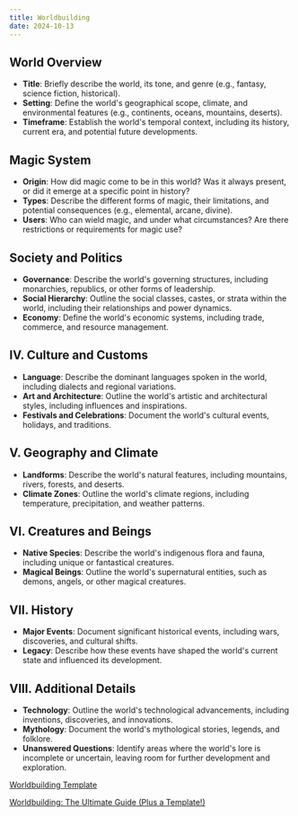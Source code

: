 ```yaml
---
title: Worldbuilding
date: 2024-10-13
---
```


## World Overview  

* **Title**: Briefly describe the world, its tone, and genre (e.g., fantasy, science fiction, historical).
* **Setting**: Define the world's geographical scope, climate, and environmental features (e.g., continents, oceans, mountains, deserts).
* **Timeframe**: Establish the world's temporal context, including its history, current era, and potential future developments.

## Magic System

* **Origin**: How did magic come to be in this world? Was it always present, or did it emerge at a specific point in history?
* **Types**: Describe the different forms of magic, their limitations, and potential consequences (e.g., elemental, arcane, divine).
* **Users**: Who can wield magic, and under what circumstances? Are there restrictions or requirements for magic use?

## Society and Politics

* **Governance**: Describe the world's governing structures, including monarchies, republics, or other forms of leadership.
* **Social Hierarchy**: Outline the social classes, castes, or strata within the world, including their relationships and power dynamics.
* **Economy**: Define the world's economic systems, including trade, commerce, and resource management.

## IV. Culture and Customs

* **Language**: Describe the dominant languages spoken in the world, including dialects and regional variations.
* **Art and Architecture**: Outline the world's artistic and architectural styles, including influences and inspirations.
* **Festivals and Celebrations**: Document the world's cultural events, holidays, and traditions.

## V. Geography and Climate

* **Landforms**: Describe the world's natural features, including mountains, rivers, forests, and deserts.
* **Climate Zones**: Outline the world's climate regions, including temperature, precipitation, and weather patterns.

## VI. Creatures and Beings

* **Native Species**: Describe the world's indigenous flora and fauna, including unique or fantastical creatures.
* **Magical Beings**: Outline the world's supernatural entities, such as demons, angels, or other magical creatures.

## VII. History

* **Major Events**: Document significant historical events, including wars, discoveries, and cultural shifts.  
* **Legacy**: Describe how these events have shaped the world's current state and influenced its development.

## VIII. Additional Details

* **Technology**: Outline the world's technological advancements, including inventions, discoveries, and innovations.
* **Mythology**: Document the world's mythological stories, legends, and folklore.
* **Unanswered Questions**: Identify areas where the world's lore is incomplete or uncertain, leaving room for further development and exploration.

[Worldbuilding Template](https://kindlepreneur.com/worldbuilding-template/)

[Worldbuilding: The Ultimate Guide (Plus a Template!)](https://www.scribophile.com/academy/what-is-worldbuilding)
